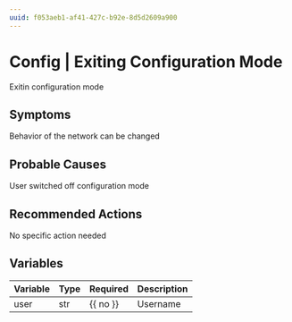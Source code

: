 ```yaml
---
uuid: f053aeb1-af41-427c-b92e-8d5d2609a900
---
```

# Config | Exiting Configuration Mode

Exitin configuration mode

## Symptoms

Behavior of the network can be changed

## Probable Causes

User switched off configuration mode

## Recommended Actions

No specific action needed

## Variables

Variable | Type | Required | Description
--- | --- | --- | ---
user | str | {{ no }} | Username
